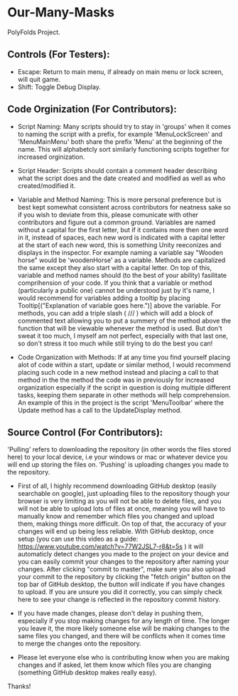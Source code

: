 # Our-Many-Masks
PolyFolds Project.

## Controls (For Testers):

 - Escape: Return to main menu, if already on main menu or lock screen, will quit game.
 - Shift: Toggle Debug Display.


## Code Orginization (For Contributors):

 - Script Naming:
 Many scripts should try to stay in 'groups' when it comes to naming the script with a prefix, for example 'MenuLockScreen' and 'MenuMainMenu' both share the prefix 'Menu' at the beginning of the name. This will alphabetcly sort similarly functioning scripts together for increased orginization.

 - Script Header:
Scripts should contain a comment header describing what the script does and the date created and modified as well as who created/modified it.

 - Variable and Method Naming:
 This is more personal preference but is best kept somewhat consistent across contributors for neatness sake so if you wish to deviate from this, please comunicate with other contributors and figure out a common ground. Variables are named without a capital for the first letter, but if it contains more then one word in it, instead of spaces, each new word is indicated with a capital letter at the start of each new word, this is something Unity reeconizes and displays in the inspector. For example naming a variable say "Wooden horse" would be 'woodenHorse' as a variable.
 Methods are capitalized the same except they also start with a capital letter.
 On top of this, variable and method names should (to the best of your ability) fasilitate comprihension of your code. If you think that a variable or method (particularly a public one) cannot be understood just by it's name, I would recommend for variables adding a tooltip by placing Tooltip[("Explanation of variable goes here.")] above the variable. For methods, you can add a triple slash ( /// ) which will add a block of commented text allowing you to put a summery of the method above the function that will be viewable whenever the method is used.
 But don't sweat it too much, I myself am not perfect, especially with that last one, so don't stress it too much while still trying to do the best you can!
 
 - Code Organization with Methods:
 If at any time you find yourself placing alot of code within a start, update or similar method, I would recommend placing such code in a new method instead and placing a call to that method in the the method the code was in previously for increased organization especially if the script in question is doing multiple different tasks, keeping them separate in other methods will help comprehension. An example of this in the project is the script 'MenuToolbar' where the Update method has a call to the UpdateDisplay method.

## Source Control (For Contributors):

'Pulling' refers to downloading the repository (in other words the files stored here) to your local device, i.e your windows or mac or whatever device you will end up storing the files on.
'Pushing' is uploading changes you made to the repository.

 - First of all, I highly recommend downloading GitHub desktop (easily searchable on google), just uploading files to the repository though your browser is very limiting as you will not be able to delete files, and you will not be able to upload lots of files at once, meaning you will have to manually know and remember which files you changed and upload them, making things more difficult. On top of that, the accuracy of your changes will end up being less reliable. With GitHub desktop, once setup (you can use this video as a guide: https://www.youtube.com/watch?v=77W2JSL7-r8&t=5s ) it will automaticly detect changes you made to the project on your device and you can easily commit your changes to the repository after naming your changes. After clicking "commit to master", make sure you also upload your commit to the repository by clicking the "fetch origin" button on the top bar of GitHub desktop, the button will indicate if you have changes to upload. If you are unsure you did it correctly, you can simply check here to see your change is reflected in the repository commit history.
 
 - If you have made changes, please don't delay in pushing them, especially if you stop making changes for any length of time. The longer you leave it, the more likely someone else will be making changes to the same files you changed, and there will be conflicts when it comes time to merge the changes onto the repository.
 
 - Please let everyone else who is contributing know when you are making changes and if asked, let them know which files you are changing (something GitHub desktop makes really easy).
 
Thanks!
